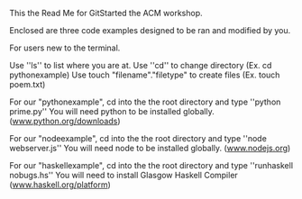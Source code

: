 This the Read Me for GitStarted the ACM workshop.


Enclosed are three code examples designed to be ran and modified by you.

For users new to the terminal.

Use ''ls'' to list where you are at.
Use ''cd'' to change directory (Ex. cd pythonexample)
Use touch "filename"."filetype" to create files (Ex. touch poem.txt)


For our "pythonexample", cd into the the root directory and type
''python prime.py''
You will need python to be installed globally.
(www.python.org/downloads)


For our "nodeexample", cd into the the root directory and type
''node webserver.js''
You will need node to be installed globally.
(www.nodejs.org)

For our "haskellexample", cd into the the root directory and type
''runhaskell nobugs.hs''
You will need to install Glasgow Haskell Compiler
(www.haskell.org/platform)
